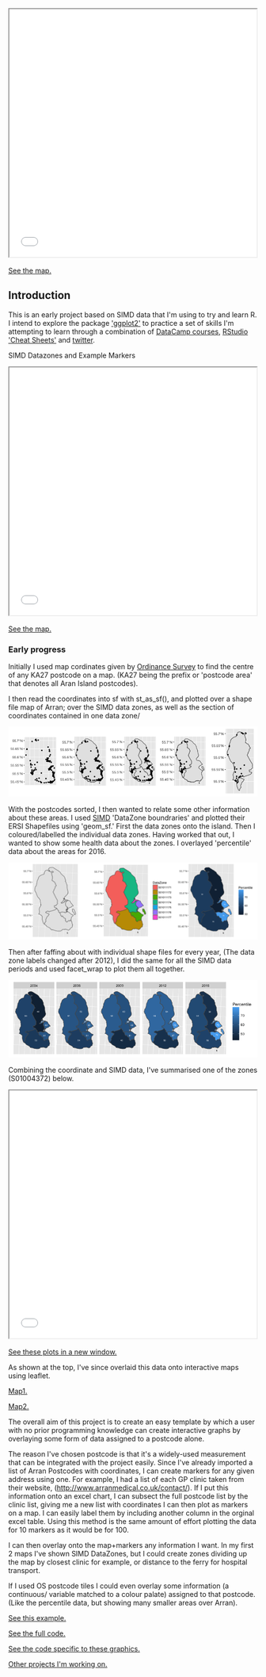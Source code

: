 <style>
	iframe {
		width: 500px;
		height: 500px;
	}
</style>
<iframe src="map2.html">
</iframe>

[See the map.](map2.html)

## Introduction
This is an early project based on SIMD data that I'm using to try and learn R.
I intend to explore the package ['ggplot2'](http://ggplot2.tidyverse.org/reference/ggsf.html) to practice a set of skills I'm attempting to learn through a combination of [DataCamp courses](https://www.datacamp.com/courses/free-introduction-to-r), [RStudio 'Cheat Sheets'](https://www.rstudio.com/resources/cheatsheets/) and [twitter](https://twitter.com/hashtag/Rstats?src=hash).

SIMD Datazones and Example Markers

<style>
	iframe {
		width: 500px;
		height: 500px;
	}
</style>
<iframe src="map.html">
</iframe>

[See the map.](map.html)

### Early progress

Initially I used map cordinates given by [Ordinance Survey](https://www.ordnancesurvey.co.uk/opendatadownload/products.html) to find the centre of any KA27 postcode on a map.
(KA27 being the prefix or 'postcode area' that denotes all Aran Island postcodes).

I then read the coordinates into sf with st_as_sf(), and plotted over a shape file map of Arran; over the SIMD data zones, as well as the section of coordinates contained in one data zone/

![Coordinate plots](Rplot11.5.png)

With the postcodes sorted, I then wanted to relate some other information about these areas.
I used [SIMD](www.gov.scot/Topics/Statistics/SIMD) 'DataZone boundraries' and plotted their ERSI Shapefiles using 'geom_sf.' 
First the data zones onto the island.
Then I coloured/labelled the individual data zones.
Having worked that out, I wanted to show some health data about the zones. I overlayed 'percentile' data about the areas for 2016.

![DZ Outlines2](Rplot13.png)

Then after faffing about with individual shape files for every year, (The data zone labels changed after 2012), I did the same for all the SIMD data periods and used facet_wrap to plot them all together.

![Percentile Facet_wrap](Rplot10.png)

Combining the coordinate and SIMD data, I've summarised one of the zones (S01004372) below.

<style>
	iframe {
		width: 500px;
		height: 500px;
	}
</style>
<iframe src="Function10.html">
</iframe>

[See these plots in a new window.](Function10.html)

As shown at the top, I've since overlaid this data onto interactive maps using leaflet.

[Map1.](map.html)

[Map2.](map2.html)

The overall aim of this project is to create an easy template by which a user with no prior programming knowledge can create interactive graphs by overlaying some form of data assigned to a postcode alone.

The reason I've chosen postcode is that it's a widely-used measurement that can be integrated with the project easily.
Since I've already imported a list of Arran Postcodes with coordinates, I can create markers for any given address using one.
For example, I had a list of each GP clinic taken from their website, (http://www.arranmedical.co.uk/contact/).
If I put this information onto an excel chart, I can subsect the full postcode list by the clinic list, giving me a new list with coordinates I can then plot as markers on a map.
I can easily label them by including another column in the orginal excel table. Using this method is the same amount of effort plotting the data for 10 markers as it would be for 100.

I can then overlay onto the map+markers any information I want. In my first 2 maps I've shown SIMD DataZones, but I could create zones dividing up the map by closest clinic for example, or distance to the ferry for hospital transport.

If I used OS postcode tiles I could even overlay some information (a continuous/ variable matched to a colour palate) assigned to that postcode. (Like the percentile data, but showing many smaller areas over Arran).

[See this example.](mapping.html#example_markers)

[See the full code.](Arran_Workbook.html)

[See the code specific to these graphics.](front_page_graphics.html)

[Other projects I'm working on.](https://fergustaylor.github.io) 
